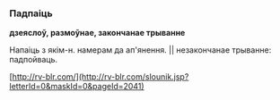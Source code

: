 ### Падпаіць
**дзеяслоў, размоўнае, закончанае трыванне**

Напаіць з якім-н. намерам да ап'янення. || незакончанае трыванне: падпойваць.

<a rel="author">[http://rv-blr.com/](http://rv-blr.com/slounik.jsp?letterId=0&maskId=0&pageId=2041)</a>

